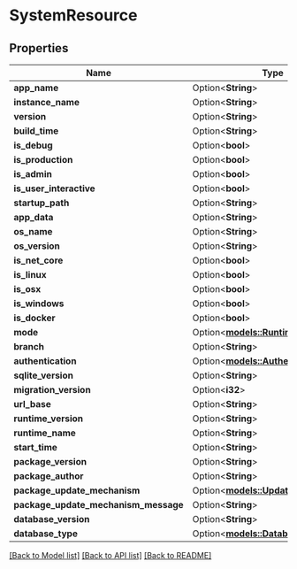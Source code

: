 # SystemResource

## Properties

Name | Type | Description | Notes
------------ | ------------- | ------------- | -------------
**app_name** | Option<**String**> |  | [optional]
**instance_name** | Option<**String**> |  | [optional]
**version** | Option<**String**> |  | [optional]
**build_time** | Option<**String**> |  | [optional]
**is_debug** | Option<**bool**> |  | [optional]
**is_production** | Option<**bool**> |  | [optional]
**is_admin** | Option<**bool**> |  | [optional]
**is_user_interactive** | Option<**bool**> |  | [optional]
**startup_path** | Option<**String**> |  | [optional]
**app_data** | Option<**String**> |  | [optional]
**os_name** | Option<**String**> |  | [optional]
**os_version** | Option<**String**> |  | [optional]
**is_net_core** | Option<**bool**> |  | [optional]
**is_linux** | Option<**bool**> |  | [optional]
**is_osx** | Option<**bool**> |  | [optional]
**is_windows** | Option<**bool**> |  | [optional]
**is_docker** | Option<**bool**> |  | [optional]
**mode** | Option<[**models::RuntimeMode**](RuntimeMode.md)> |  | [optional]
**branch** | Option<**String**> |  | [optional]
**authentication** | Option<[**models::AuthenticationType**](AuthenticationType.md)> |  | [optional]
**sqlite_version** | Option<**String**> |  | [optional]
**migration_version** | Option<**i32**> |  | [optional]
**url_base** | Option<**String**> |  | [optional]
**runtime_version** | Option<**String**> |  | [optional]
**runtime_name** | Option<**String**> |  | [optional]
**start_time** | Option<**String**> |  | [optional]
**package_version** | Option<**String**> |  | [optional]
**package_author** | Option<**String**> |  | [optional]
**package_update_mechanism** | Option<[**models::UpdateMechanism**](UpdateMechanism.md)> |  | [optional]
**package_update_mechanism_message** | Option<**String**> |  | [optional]
**database_version** | Option<**String**> |  | [optional]
**database_type** | Option<[**models::DatabaseType**](DatabaseType.md)> |  | [optional]

[[Back to Model list]](../README.md#documentation-for-models) [[Back to API list]](../README.md#documentation-for-api-endpoints) [[Back to README]](../README.md)


